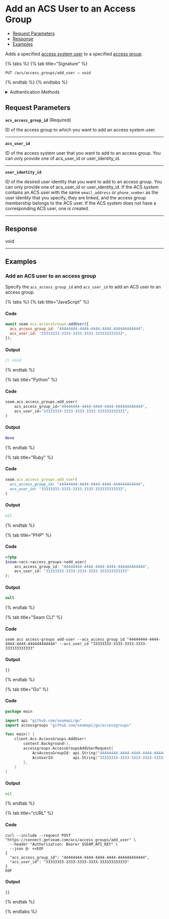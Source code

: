 # Add an ACS User to an Access Group

- [Request Parameters](./#request-parameters)
- [Response](./#response)
- [Examples](./#examples)

Adds a specified [access system user](https://docs.seam.co/latest/capability-guides/access-systems/user-management) to a specified [access group](https://docs.seam.co/latest/capability-guides/access-systems/assigning-users-to-access-groups).

{% tabs %}
{% tab title="Signature" %}
```
PUT /acs/access_groups/add_user ⇒ void
```
{% endtab %}
{% endtabs %}

<details>

<summary>Authentication Methods</summary>

- API key
- Personal access token
  <br>Must also include the `seam-workspace` header in the request.

To learn more, see [Authentication](https://docs.seam.co/latest/api/authentication).
</details>

## Request Parameters

**`acs_access_group_id`**  (Required)

ID of the access group to which you want to add an access system user.

---

**`acs_user_id`** 

ID of the access system user that you want to add to an access group. You can only provide one of acs_user_id or user_identity_id.

---

**`user_identity_id`** 

ID of the desired user identity that you want to add to an access group. You can only provide one of acs_user_id or user_identity_id. If the ACS system contains an ACS user with the same `email_address` or `phone_number` as the user identity that you specify, they are linked, and the access group membership belongs to the ACS user. If the ACS system does not have a corresponding ACS user, one is created.

---


## Response

void

---

## Examples

### Add an ACS user to an access group

Specify the `acs_access_group_id` and `acs_user_id` to add an ACS user to an access group.

{% tabs %}
{% tab title="JavaScript" %}
#### Code

```javascript
await seam.acs.accessGroups.addUser({
  acs_access_group_id: "44444444-4444-4444-4444-444444444444",
  acs_user_id: "33333333-3333-3333-3333-333333333333",
});
```

#### Output

```javascript
// void
```
{% endtab %}

{% tab title="Python" %}
#### Code

```python
seam.acs.access_groups.add_user(
    acs_access_group_id="44444444-4444-4444-4444-444444444444",
    acs_user_id="33333333-3333-3333-3333-333333333333",
)
```

#### Output

```python
None
```
{% endtab %}

{% tab title="Ruby" %}
#### Code

```ruby
seam.acs.access_groups.add_user(
  acs_access_group_id: "44444444-4444-4444-4444-444444444444",
  acs_user_id: "33333333-3333-3333-3333-333333333333",
)
```

#### Output

```ruby
nil
```
{% endtab %}

{% tab title="PHP" %}
#### Code

```php
<?php
$seam->acs->access_groups->add_user(
    acs_access_group_id: "44444444-4444-4444-4444-444444444444",
    acs_user_id: "33333333-3333-3333-3333-333333333333"
);
```

#### Output

```php
null
```
{% endtab %}

{% tab title="Seam CLI" %}
#### Code

```seam_cli
seam acs access-groups add-user --acs_access_group_id "44444444-4444-4444-4444-444444444444" --acs_user_id "33333333-3333-3333-3333-333333333333"
```

#### Output

```seam_cli
{}
```
{% endtab %}

{% tab title="Go" %}
#### Code

```go
package main

import api "github.com/seamapi/go"
import accessgroups "github.com/seamapi/go/accessgroups"

func main() {
	client.Acs.AccessGroups.AddUser(
		context.Background(),
		accessgroups.AccessGroupsAddUserRequest{
			AcsAccessGroupId: api.String("44444444-4444-4444-4444-444444444444"),
			AcsUserId:        api.String("33333333-3333-3333-3333-333333333333"),
		},
	)
}
```

#### Output

```go
nil
```
{% endtab %}

{% tab title="cURL" %}
#### Code

```curl
curl --include --request POST "https://connect.getseam.com/acs/access_groups/add_user" \
  --header "Authorization: Bearer $SEAM_API_KEY" \
  --json @- <<EOF
{
  "acs_access_group_id": "44444444-4444-4444-4444-444444444444",
  "acs_user_id": "33333333-3333-3333-3333-333333333333"
}
EOF
```

#### Output

```curl
{}
```
{% endtab %}

{% endtabs %}


